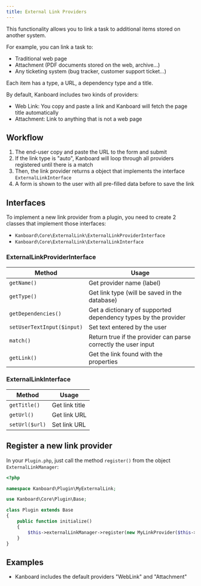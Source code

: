 ```yaml
---
title: External Link Providers
---
```


This functionality allows you to link a task to additional items stored on another system.

For example, you can link a task to:

- Traditional web page
- Attachment (PDF documents stored on the web, archive...)
- Any ticketing system (bug tracker, customer support ticket...)

Each item has a type, a URL, a dependency type and a title.

By default, Kanboard includes two kinds of providers:

- Web Link: You copy and paste a link and Kanboard will fetch the page title automatically
- Attachment: Link to anything that is not a web page

Workflow
--------

1. The end-user copy and paste the URL to the form and submit
2. If the link type is "auto", Kanboard will loop through all providers registered until there is a match
3. Then, the link provider returns a object that implements the interface `ExternalLinkInterface`
4. A form is shown to the user with all pre-filled data before to save the link

Interfaces
----------

To implement a new link provider from a plugin, you need to create 2
classes that implement those interfaces:

- `Kanboard\Core\ExternalLink\ExternalLinkProviderInterface`
- `Kanboard\Core\ExternalLink\ExternalLinkInterface`

### ExternalLinkProviderInterface

Method                      | Usage
----------------------------| -------------------------------------------
`getName()`                 | Get provider name (label)
`getType()`                 | Get link type (will be saved in the database)
`getDependencies()`         | Get a dictionary of supported dependency types by the provider
`setUserTextInput($input)`  | Set text entered by the user
`match()`                   | Return true if the provider can parse correctly the user input
`getLink()`                 | Get the link found with the properties

### ExternalLinkInterface

Method            | Usage
------------------| ------------------
`getTitle()`      | Get link title
`getUrl()`        | Get link URL
`setUrl($url)`    | Set link URL

Register a new link provider
----------------------------

In your `Plugin.php`, just call the method `register()` from the object `ExternalLinkManager`:

```php
<?php

namespace Kanboard\Plugin\MyExternalLink;

use Kanboard\Core\Plugin\Base;

class Plugin extends Base
{
    public function initialize()
    {
        $this->externalLinkManager->register(new MyLinkProvider($this->container));
    }
}
```

Examples
--------

- Kanboard includes the default providers "WebLink" and "Attachment"
